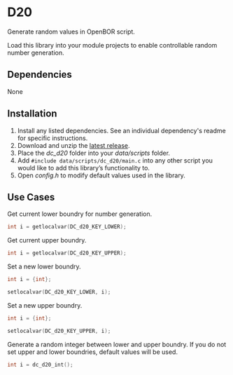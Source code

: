 # D20
Generate random values in OpenBOR script.

Load this library into your module projects to enable controllable random number generation. 

## Dependencies

None

## Installation

1. Install any listed dependencies. See an individual dependency's readme for specific instructions.
1. Download and unzip the [latest release](../../releases).
1. Place the *dc_d20* folder into your *data/scripts* folder.
1. Add ```#include data/scripts/dc_d20/main.c``` into any other script you would like to add this library’s functionality to.
1. Open *config.h* to modify default values used in the library.


## Use Cases

Get current lower boundry for number generation.
```c
int i = getlocalvar(DC_d20_KEY_LOWER);
```

Get current upper boundry.
```c
int i = getlocalvar(DC_d20_KEY_UPPER);
```

Set a new lower boundry.
```c
int i = {int};

setlocalvar(DC_d20_KEY_LOWER, i);
```

Set a new upper boundry.
```c
int i = {int};

setlocalvar(DC_d20_KEY_UPPER, i);
```

Generate a random integer between lower and upper boundry. If you do not set upper and lower boundries, default values will be used.
```c
int i = dc_d20_int();
```
